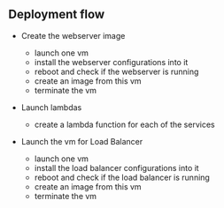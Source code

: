 ## Deployment flow

- Create the webserver image

  - launch one vm
  - install the webserver configurations into it
  - reboot and check if the webserver is running
  - create an image from this vm
  - terminate the vm

- Launch lambdas

  - create a lambda function for each of the services

- Launch the vm for Load Balancer
  - launch one vm
  - install the load balancer configurations into it
  - reboot and check if the load balancer is running
  - create an image from this vm
  - terminate the vm
